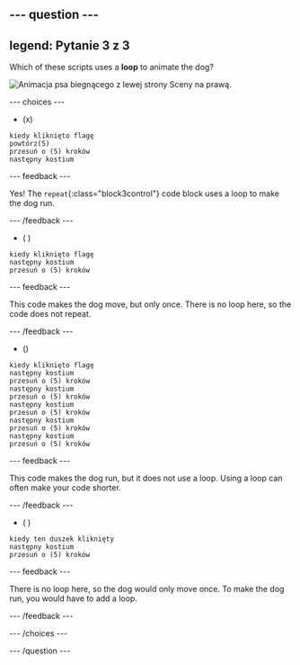 --- question ---
---
legend: Pytanie 3 z 3
---

Which of these scripts uses a **loop** to animate the dog?

![Animacja psa biegnącego z lewej strony Sceny na prawą.](images/dog-run.gif)

--- choices ---

- (x)
```blocks3
kiedy kliknięto flagę
powtórz(5)
przesuń o (5) kroków
następny kostium
```

  --- feedback ---

Yes! The `repeat`{:class="block3control"} code block uses a loop to make the dog run.

  --- /feedback ---

- ( )
```blocks3
kiedy kliknięto flagę
następny kostium
przesuń o (5) kroków
```

  --- feedback ---

This code makes the dog move, but only once. There is no loop here, so the code does not repeat.

  --- /feedback ---

- ()
```blocks3
kiedy kliknięto flagę
następny kostium
przesuń o (5) kroków
następny kostium
przesuń o (5) kroków
następny kostium
przesuń o (5) kroków
następny kostium
przesuń o (5) kroków
następny kostium
przesuń o (5) kroków
```

  --- feedback ---

This code makes the dog run, but it does not use a loop. Using a loop can often make your code shorter.

  --- /feedback ---

- ( )
```blocks3
kiedy ten duszek kliknięty
następny kostium
przesuń o (5) kroków
```

  --- feedback ---

There is no loop here, so the dog would only move once. To make the dog run, you would have to add a loop.

  --- /feedback ---

--- /choices ---

--- /question ---
